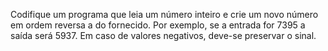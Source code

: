 Codifique um programa que leia um número inteiro e crie um novo número em ordem reversa a do fornecido. Por exemplo, se a entrada for 7395 a saída será 5937. Em caso de valores negativos, deve-se preservar o sinal.